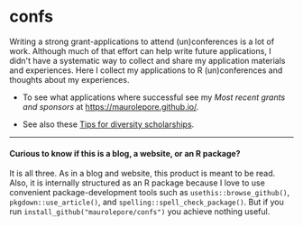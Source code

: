 # confs

Writing a strong grant-applications to attend (un)conferences is a lot of work. Although much of that effort can help write future applications, I didn't have a systematic way to collect and share my application materials and experiences. Here I collect my applications to R (un)conferences and thoughts about my experiences. 

* To see what applications where successful see my _Most recent grants and sponsors_ at <https://maurolepore.github.io/>.

* See also these [Tips for diversity scholarships](https://github.com/forwards/conferences/blob/0fa6412e1d1629dc9957959dbd51490b861e7b88/diversity_scholarships.md).

---

#### Curious to know if this is a blog, a website, or an R package?

It is all three. As in a blog and website, this product is meant to be read. Also, it is internally structured as an R package because I love to use convenient package-development tools such as `usethis::browse_github()`, `pkgdown::use_article()`, and `spelling::spell_check_package()`. But if you run `install_github("maurolepore/confs")` you achieve nothing useful.
